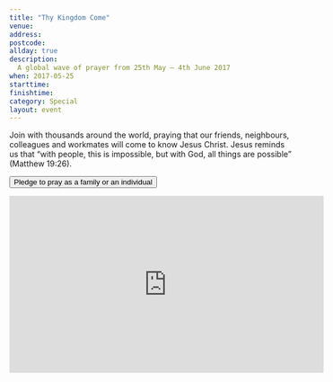 ```yaml
---
title: "Thy Kingdom Come"
venue: 
address: 
postcode: 
allday: true
description: 
  A global wave of prayer from 25th May – 4th June 2017
when: 2017-05-25
starttime: 
finishtime: 
category: Special
layout: event
---
```

Join with thousands around the world, praying that our friends, neighbours, colleagues and workmates will come to know Jesus Christ.  Jesus reminds us that “with people, this is impossible, but with God, all things are possible” (Matthew 19:26).

<div class="text-center">

<a href="https://www.thykingdomcome.global/" target="_blank"><button type="button" class="btn btn-primary">Pledge to pray as a family or an individual</button></a>

<iframe width="560" height="315" src="https://www.youtube.com/embed/4m9h3FoeXNA" frameborder="0" allowfullscreen></iframe>

</div>

